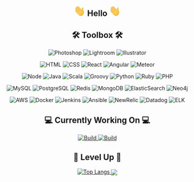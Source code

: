 <!-- Hello -->
<h2 align="center"><img src="https://raw.githubusercontent.com/aakhtar3/aakhtar3/main/img/wave.gif" width="30px"> Hello <img src="https://raw.githubusercontent.com/aakhtar3/aakhtar3/main/img/wave.gif" width="30px"></h2>

<!-- Skills -->
<h2 align="center">🛠 Toolbox 🛠</h2>
<!-- Adobe -->
<p align="center">
    <img alt="Photoshop" src="https://img.shields.io/badge/Adobe-Photoshop-informational?&logo=adobe-photoshop&color=151515&logoColor=79ff97">
    <img alt="Lightroom" src="https://img.shields.io/badge/Adobe-Lightroom-informational?&logo=adobe-lightroom-cc&color=151515&logoColor=79ff97">
    <img alt="Illustrator" src="https://img.shields.io/badge/Adobe-Illustrator-informational?&logo=adobe-illustrator&color=151515&logoColor=79ff97">
</p>
<!-- Web -->
<p align="center">
    <img alt="HTML" src="https://img.shields.io/badge/Web-HTML-informational?&logo=html5&color=151515&logoColor=79ff97">
    <img alt="CSS" src="https://img.shields.io/badge/Web-CSS-informational?&logo=css3&color=151515&logoColor=79ff97">
    <img alt="React" src="https://img.shields.io/badge/Web-React.js-informational?&logo=react&color=151515&logoColor=79ff97">
    <img alt="Angular" src="https://img.shields.io/badge/Web-Angular.js-informational?&logo=angular&color=151515&logoColor=79ff97">
    <img alt="Meteor" src="https://img.shields.io/badge/Web-Meteor.js-informational?&logo=meteor&color=151515&logoColor=79ff97">
</p>
<!-- App -->
<p align="center">
    <img alt="Node" src="https://img.shields.io/badge/App-Node.js-informational?&logo=node.js&color=151515&logoColor=79ff97">
    <img alt="Java" src="https://img.shields.io/badge/App-Java-informational?&logo=java&color=151515&logoColor=79ff97">
    <img alt="Scala" src="https://img.shields.io/badge/App-Scala-informational?&logo=scala&color=151515&logoColor=79ff97">
    <img alt="Groovy" src="https://img.shields.io/badge/App-Groovy-informational?&logo=groovy&color=151515&logoColor=79ff97">
    <img alt="Python" src="https://img.shields.io/badge/App-Python-informational?&logo=python&color=151515&logoColor=79ff97">
    <img alt="Ruby" src="https://img.shields.io/badge/App-Ruby-informational?&logo=ruby&color=151515&logoColor=79ff97">
    <img alt="PHP" src="https://img.shields.io/badge/App-PHP-informational?&logo=php&color=151515&logoColor=79ff97">
</p>
<!-- Data -->
<p align="center">
    <img alt="MySQL" src="https://img.shields.io/badge/Data-MySQL-informational?&logo=mysql&color=151515&logoColor=79ff97">
    <img alt="PostgreSQL" src="https://img.shields.io/badge/Data-PostgreSQL-informational?&logo=postgresql&color=151515&logoColor=79ff97">
    <img alt="Redis" src="https://img.shields.io/badge/Data-Redis-informational?&logo=redis&color=151515&logoColor=79ff97">
    <img alt="MongoDB" src="https://img.shields.io/badge/Data-MongoDB-informational?&logo=mongodb&color=151515&logoColor=79ff97">
    <img alt="ElasticSearch" src="https://img.shields.io/badge/Data-ElasticSearch-informational?&logo=elastic&color=151515&logoColor=79ff97">
    <img alt="Neo4j" src="https://img.shields.io/badge/Data-Neo4j-informational?&logo=neo4j&color=151515&logoColor=79ff97">
</p>
<!-- DevOps -->
<p align="center">
    <img alt="AWS" src="https://img.shields.io/badge/DevOps-AWS-informational?&logo=amazon-aws&color=151515&logoColor=79ff97">
    <img alt="Docker" src="https://img.shields.io/badge/DevOps-Docker-informational?&logo=docker&color=151515&logoColor=79ff97">
    <img alt="Jenkins" src="https://img.shields.io/badge/DevOps-Jenkins-informational?&logo=jenkins&color=151515&logoColor=79ff97">
    <img alt="Ansible" src="https://img.shields.io/badge/DevOps-Ansible-informational?&logo=ansible&color=151515&logoColor=79ff97">
    <img alt="NewRelic" src="https://img.shields.io/badge/DevOps-New_Relic-informational?&logo=new-relic&color=151515&logoColor=79ff97">
    <img alt="Datadog" src="https://img.shields.io/badge/DevOps-Datadog-informational?&logo=datadog&color=151515&logoColor=79ff97">
    <img alt="ELK" src="https://img.shields.io/badge/DevOps-ELK-informational?&logo=elastic-stack&color=151515&logoColor=79ff97">
</p>

<!-- Working on -->
<h2 align="center">💻 Currently Working On 💻</h2>

<p align="center">
    <a href="https://github.com/disneystreaming/automated-cloud-advisor">
        <img alt="Build" src="https://github-readme-stats.vercel.app/api/pin/?username=disneystreaming&repo=automated-cloud-advisor&theme=dark&cache_seconds=86400">
    </a>
    <a href="https://github.com/donnemartin/awesome-aws">
        <img alt="Build" src="https://github-readme-stats.vercel.app/api/pin/?username=donnemartin&repo=awesome-aws&theme=dark&cache_seconds=86400">
    </a>
</p>

<h2 align="center">👾 Level Up 👾</h2>

<p align="center">
    <a href="https://github.com/aakhtar3/github-readme-stats">
        <img alt="Top Langs" src="https://github-readme-stats.vercel.app/api/top-langs/?username=aakhtar3&langs_count=3&theme=dark&cache_seconds=86400">
    <img align="center" src="https://github-readme-stats.vercel.app/api?username=aakhtar3&theme=dark&show_icons=true&cache_seconds=86400"/>
    </a>
</p>
